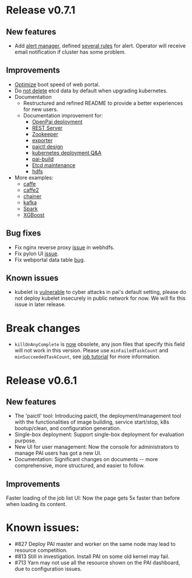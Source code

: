 # Release v0.7.1

## New features
* Add [alert manager](https://github.com/Microsoft/pai/blob/pai-0.7.y/cluster-configuration/services-configuration.yaml#L106), defined [several rules](https://github.com/Microsoft/pai/tree/pai-0.7.y/prometheus/prometheus-alert) for alert. Operator will receive email notification if cluster has some problem.

## Improvements
* [Optimize](https://github.com/Microsoft/pai/pull/1021) boot speed of web portal.
* Do [not delete](https://github.com/Microsoft/pai/pull/1038) etcd data by default when upgrading kubernetes.
* Documentation
  * Restructured and refined README to provide a better experiences for new users.
  * Documentation improvement for:
    * [OpenPai deployment](https://github.com/Microsoft/pai/blob/pai-0.7.y/pai-management/doc/cluster-bootup.md)
    * [REST Server](https://github.com/Microsoft/pai/blob/pai-0.7.y/rest-server/README.md)
    * [Zookeeper](https://github.com/Microsoft/pai/blob/pai-0.7.y/zookeeper/zookeeper.md)
    * [exporter](https://github.com/Microsoft/pai/blob/pai-0.7.y/prometheus/doc/README.md)
    * [paictl design](https://github.com/Microsoft/pai/blob/pai-0.7.y/pai-management/doc/paictl-design.md)
    * [kubernetes deployment Q&A](https://github.com/Microsoft/pai/blob/pai-0.7.y/pai-management/doc/kubernetes-deploy-qna.md)
    * [pai-build](https://github.com/Microsoft/pai/blob/pai-0.7.y/pai-management/doc/pai-build.md)
    * [Etcd maintenance](https://github.com/Microsoft/pai/blob/pai-0.7.y/pai-management/doc/etcd.md)
    * [hdfs](https://github.com/Microsoft/pai/blob/pai-0.7.y/pai-management/doc/hdfs.md)
* More examples:
  * [caffe](https://github.com/Microsoft/pai/tree/pai-0.7.y/examples/caffe)
  * [caffe2](https://github.com/Microsoft/pai/tree/pai-0.7.y/examples/caffe2)
  * [chainer](https://github.com/Microsoft/pai/tree/pai-0.7.y/examples/chainer)
  * [kafka](https://github.com/Microsoft/pai/tree/pai-0.7.y/examples/kafka)
  * [Spark](https://github.com/Microsoft/pai/tree/pai-0.7.y/examples/spark)
  * [XGBoost](https://github.com/Microsoft/pai/tree/pai-0.7.y/examples/XGBoost)

## Bug fixes
* Fix nginx reverse proxy [issue](https://github.com/Microsoft/pai/pull/1009) in webhdfs.
* Fix pylon UI [issue](https://github.com/Microsoft/pai/issues/916).
* Fix webportal data table [bug](https://github.com/Microsoft/pai/pull/734).

## Known issues
* kubelet is [vulnerable](https://github.com/Microsoft/pai/pull/1088) to cyber attacks in pai's default setting, please do not deploy kubelet insecurely in public network for now. We will fix this issue in later release.

# Break changes
* `killOnAnyComplete` is [now](https://github.com/Microsoft/pai/pull/879) obsolete, any json files that specify this field will not work in this version. Please use `minFailedTaskCount` and `minSucceededTaskCount`, see [job tutorial](https://github.com/Microsoft/pai/blob/pai-0.7.y/docs/job_tutorial.md) for more information.


# Release v0.6.1

## New features
* The 'paictl' tool: Introducing paictl, the deployment/management tool with the functionalities of image building, service start/stop, k8s bootup/clean, and configuration generation.
* Single-box deployment: Support single-box deployment for evaluation purpose.
* New UI for user management: Now the console for administrators to manage PAI users has got a new UI.
* Documentation: Significant changes on documents -- more comprehensive, more structured, and easier to follow.

## Improvements
Faster loading of the job list UI: Now the page gets 5x faster than before when loading its content.

# Known issues:
* #827 Deploy PAI master and worker on the same node may lead to resource competition.
* #813 Still in investigation. Install PAI on some old kernel may fail.
* #713 Yarn may not use all the resource shown on the PAI dashboard, due to configuration issues.
